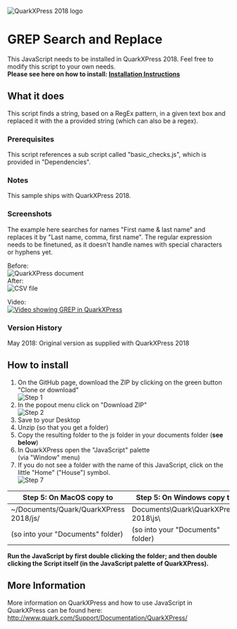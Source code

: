 ![QuarkXPress 2018 logo](http://www.quarkforums.com/resources/git/githeader.jpg)
# GREP Search and Replace
This JavaScript needs to be installed in QuarkXPress 2018. Feel free to modify this script to your own needs.  
**Please see here on how to install: [**Installation Instructions**](#howinstall)**
## What it does
This script finds a string, based on a RegEx pattern, in a given text box and replaced it with the a provided string (which can also be a regex).

### Prerequisites
This script references a sub script called "basic_checks.js", which is provided in "Dependencies".

### Notes
This sample ships with QuarkXPress 2018.  

### Screenshots
The example here searches for names "First name & last name" and replaces it by "Last name, comma, first name". The regular expression needs to be finetuned, as it doesn't handle names with special characters or hyphens yet.  

Before:  
![QuarkXPress document](http://www.quarkforums.com/resources/git/md_images/grep1.png)  
After:     
![CSV file](http://www.quarkforums.com/resources/git/md_images/grep2.png)  

Video:  
[![Video showing GREP in QuarkXPress](http://img.youtube.com/vi/v8ywPZ8Ud_M/0.jpg)](http://www.youtube.com/watch?v=v8ywPZ8Ud_M)  

### Version History  
May 2018: Original version as supplied with QuarkXPress 2018
## <a name="howinstall"></a>How to install
1. On the GitHub page, download the ZIP by clicking on the green button "Clone or download"  
![Step 1](http://www.quarkforums.com/resources/git/install_images/step1.png)
2. In the popout menu click on "Download ZIP"  
![Step 2](http://www.quarkforums.com/resources/git/install_images/step2.png)
3. Save to your Desktop
4. Unzip (so that you get a folder)
5. Copy the resulting folder to the js folder in your documents folder (**see below**)
6. In QuarkXPress open the "JavaScript" palette  
(via "Window" menu)
7. If you do not see a folder with the name of this JavaScript, click on the little "Home" ("House") symbol.  
![Step 7](http://www.quarkforums.com/resources/git/install_images/step7.png)

Step 5: On MacOS copy to|Step 5: On Windows copy to
---|---
~/Documents/Quark/QuarkXPress 2018/js/|Documents\Quark\QuarkXPress 2018\js\
(so into your "Documents" folder)|(so into your "Documents" folder)

**Run the JavaScript by first double clicking the folder; and then double clicking the Script itself (in the JavaScript palette of QuarkXPress).**

## More Information
More information on QuarkXPress and how to use JavaScript in QuarkXPress can be found here:  
<http://www.quark.com/Support/Documentation/QuarkXPress/>
